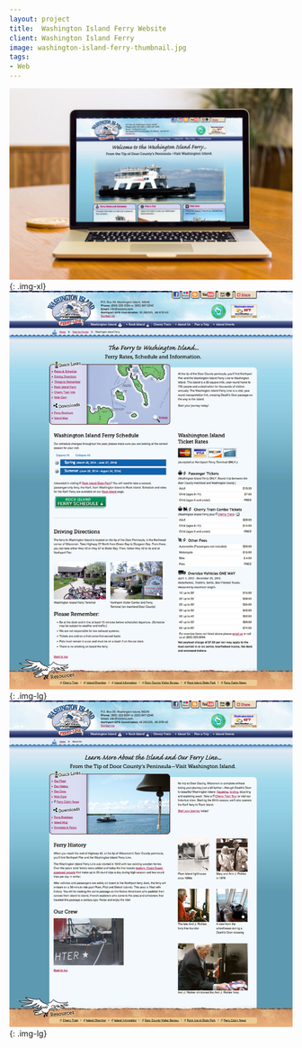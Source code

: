 ```yaml
---
layout: project
title:  Washington Island Ferry Website
client: Washington Island Ferry
image: washington-island-ferry-thumbnail.jpg
tags:
- Web
---
```


![Washington Island Ferry Website](/img/washington-island-ferry-website-1.jpg){: .img-xl}
![Washington Island Ferry Website](/img/washington-island-ferry-website-2.jpg){: .img-lg}
![Washington Island Ferry Website](/img/washington-island-ferry-website-3.jpg){: .img-lg}